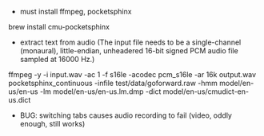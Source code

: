 * must install ffmpeg, pocketsphinx

brew install cmu-pocketsphinx

* extract text from audio
  (The input file needs to be a single-channel (monaural), little-endian, unheadered 16-bit signed PCM audio file sampled at 16000 Hz.)

ffmpeg -y -i input.wav -ac 1 -f s16le -acodec pcm_s16le -ar 16k output.wav
pocketsphinx_continuous -infile test/data/goforward.raw -hmm model/en-us/en-us -lm model/en-us/en-us.lm.dmp -dict model/en-us/cmudict-en-us.dict

* BUG: switching tabs causes audio recording to fail (video, oddly enough, still works)
